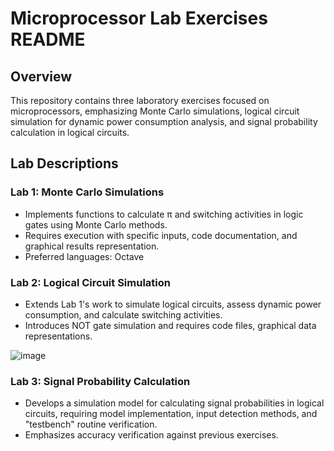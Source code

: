 # Microprocessor Lab Exercises README

## Overview
This repository contains three laboratory exercises focused on microprocessors, emphasizing Monte Carlo simulations, logical circuit simulation for dynamic power consumption analysis, and signal probability calculation in logical circuits.

## Lab Descriptions

### Lab 1: Monte Carlo Simulations
- Implements functions to calculate π and switching activities in logic gates using Monte Carlo methods.
- Requires execution with specific inputs, code documentation, and graphical results representation.
- Preferred languages: Octave

### Lab 2: Logical Circuit Simulation
- Extends Lab 1's work to simulate logical circuits, assess dynamic power consumption, and calculate switching activities.
- Introduces NOT gate simulation and requires code files, graphical data representations.


![image](https://github.com/OlympiaSol/Microprocessors-Labs/assets/115394765/968e2e77-7e1c-4983-b8b5-a19920a94ca2)

### Lab 3: Signal Probability Calculation
- Develops a simulation model for calculating signal probabilities in logical circuits, requiring model implementation, input detection methods, and "testbench" routine verification.
- Emphasizes accuracy verification against previous exercises.

